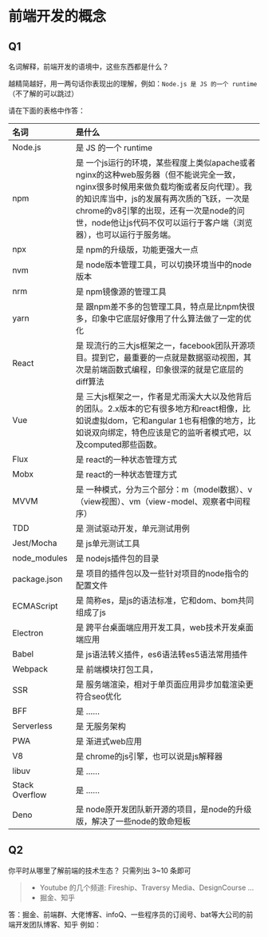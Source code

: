 # 前端开发的概念

## Q1

名词解释，前端开发的语境中，这些东西都是什么？

越精简越好，用一两句话你表现出的理解，例如：`Node.js 是 JS 的一个 runtime`  
（不了解的可以跳过）

请在下面的表格中作答：

| 名词           | 是什么               |
| :------------- | :------------------- |
| Node.js        | 是 JS 的一个 runtime |
| npm            | 是 一个js运行的环境，某些程度上类似apache或者nginx的这种web服务器（但不能说完全一致，nginx很多时候用来做负载均衡或者反向代理）。我的知识库当中，js的发展有两次质的飞跃，一次是 chrome的v8引擎的出现，还有一次是node的问世，node他让js代码不仅可以运行于客户端（浏览器），也可以运行于服务端。                |
| npx            | 是 npm的升级版，功能更强大一点                |
| nvm            | 是 node版本管理工具，可以切换环境当中的node版本              |
| nrm            | 是 npm镜像源的管理工具               |
| yarn           | 是 跟npm差不多的包管理工具，特点是比npm快很多，印象中它底层好像用了什么算法做了一定的优化               |
| React          | 是 现流行的三大js框架之一，facebook团队开源项目。提到它，最重要的一点就是数据驱动视图，其次是前端函数式编程，印象很深的就是它底层的diff算法                |
| Vue            | 是 三大js框架之一，作者是尤雨溪大大以及他背后的团队。2.x版本的它有很多地方和react相像，比如说虚拟dom，它和angular 1也有相像的地方，比如说双向绑定，特色应该是它的监听者模式吧，以及computed那些函数。                |
| Flux           | 是 react的一种状态管理方式                |
| Mobx           | 是 react的一种状态管理方式                |
| MVVM           | 是 一种模式，分为三个部分：m（model数据）、v（view视图）、vm（view-model、观察者中间程序）                |
| TDD            | 是 测试驱动开发，单元测试用例               |
| Jest/Mocha     | 是 js单元测试工具                |
| node_modules   | 是 nodejs插件包的目录               |
| package.json   | 是 项目的插件包以及一些针对项目的node指令的配置文件                |
| ECMAScript     | 是 简称es，是js的语法标准，它和dom、bom共同组成了js               |
| Electron       | 是 跨平台桌面端应用开发工具，web技术开发桌面端应用               |
| Babel          | 是 js语法转义插件，es6语法转es5语法常用插件               |
| Webpack        | 是 前端模块打包工具，               |
| SSR            | 是 服务端渲染，相对于单页面应用异步加载渲染更符合seo优化                |
| BFF            | 是 ……                |
| Serverless     | 是 无服务架构               |
| PWA            | 是 渐进式web应用               |
| V8             | 是 chrome的js引擎，也可以说是js解释器                |
| libuv          | 是 ……                |
| Stack Overflow | 是 ……                |
| Deno           | 是 node原开发团队新开源的项目，是node的升级版，解决了一些node的致命短板                |

## Q2

你平时从哪里了解前端的技术生态？
只需列出 3~10 条即可


> - Youtube 的几个频道: Fireship、Traversy Media、DesignCourse …
> - 掘金、知乎

答：掘金、前端群、大佬博客、infoQ、一些程序员的订阅号、bat等大公司的前端开发团队博客、知乎
例如：
